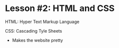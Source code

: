 # Lesson #2: HTML and CSS

HTML: Hyper Text Markup Language 

CSS: Cascading Tyle Sheets
- Makes the website pretty
